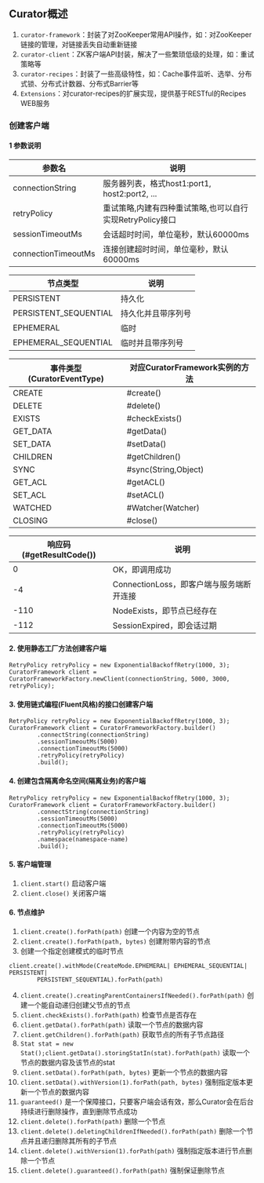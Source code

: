 ## Curator概述
1. ``curator-framework``：封装了对ZooKeeper常用API操作，如：对ZooKeeper链接的管理，对链接丢失自动重新链接
2. ``curator-client``：ZK客户端API封装，解决了一些繁琐低级的处理，如：重试策略等
3. ``curator-recipes``：封装了一些高级特性，如：Cache事件监听、选举、分布式锁、分布式计数器、分布式Barrier等
4. ``Extensions``：对curator-recipes的扩展实现，提供基于RESTful的Recipes WEB服务

### 创建客户端
#### 1 参数说明
| 参数名     |     说明     |
| ---------  | ------------ |
| connectionString    | 服务器列表，格式host1:port1, host2:port2, ... |
| retryPolicy         | 重试策略,内建有四种重试策略,也可以自行实现RetryPolicy接口 |
| sessionTimeoutMs    | 会话超时时间，单位毫秒，默认60000ms  |
| connectionTimeoutMs | 连接创建超时时间，单位毫秒，默认60000ms  |

| 节点类型     |     说明     |
| ---------   | ------------ |
| PERSISTENT            | 持久化 |
| PERSISTENT_SEQUENTIAL | 持久化并且带序列号 |
| EPHEMERAL             | 临时   |
| EPHEMERAL_SEQUENTIAL  | 临时并且带序列号  |

| 事件类型(CuratorEventType)     |     对应CuratorFramework实例的方法     |
| ---------     | ------------ |
| CREATE        | #create()    |
| DELETE        | #delete()    |
| EXISTS        | #checkExists()    |
| GET_DATA      | #getData()    |
| SET_DATA      | #setData()    |
| CHILDREN      | #getChildren()    |
| SYNC          | #sync(String,Object)  |
| GET_ACL       | #getACL()    |
| SET_ACL       | #setACL()    |
| WATCHED       | #Watcher(Watcher)    |
| CLOSING       | #close()    |

| 响应码(#getResultCode())     |     说明     |
| ---------   | ------------ |
| 0           | OK，即调用成功 |
| -4          | ConnectionLoss，即客户端与服务端断开连接 |
| -110        | NodeExists，即节点已经存在   |
| -112        | SessionExpired，即会话过期  |

#### 2. 使用静态工厂方法创建客户端
```
RetryPolicy retryPolicy = new ExponentialBackoffRetry(1000, 3);
CuratorFramework client = CuratorFrameworkFactory.newClient(connectionString, 5000, 3000, retryPolicy);
```
#### 3. 使用链式编程(Fluent风格)的接口创建客户端
```
RetryPolicy retryPolicy = new ExponentialBackoffRetry(1000, 3);
CuratorFramework client = CuratorFrameworkFactory.builder()
        .connectString(connectionString)
        .sessionTimeoutMs(5000)
        .connectionTimeoutMs(5000)
        .retryPolicy(retryPolicy)
        .build();
```
#### 4. 创建包含隔离命名空间(隔离业务)的客户端
```
RetryPolicy retryPolicy = new ExponentialBackoffRetry(1000, 3);
CuratorFramework client = CuratorFrameworkFactory.builder()
        .connectString(connectionString)
        .sessionTimeoutMs(5000)
        .connectionTimeoutMs(5000)
        .retryPolicy(retryPolicy)
        .namespace(namespace-name)
        .build();
```
#### 5. 客户端管理
1. ``client.start()`` 启动客户端
2. ``client.close()`` 关闭客户端
#### 6. 节点维护
1. ``client.create().forPath(path)`` 创建一个内容为空的节点
2. ``client.create().forPath(path, bytes)`` 创建附带内容的节点
3. 创建一个指定创建模式的临时节点
```
client.create().withMode(CreateMode.EPHEMERAL| EPHEMERAL_SEQUENTIAL| PERSISTENT|
        PERSISTENT_SEQUENTIAL).forPath(path)
``` 
4. ``client.create().creatingParentContainersIfNeeded().forPath(path)`` 创建一个能自动递归创建父节点的节点
5. ``client.checkExists().forPath(path)`` 检查节点是否存在
6. ``client.getData().forPath(path)`` 读取一个节点的数据内容
7. ``client.getChildren().forPath(path)`` 获取节点的所有子节点路径
8. ``Stat stat = new Stat();client.getData().storingStatIn(stat).forPath(path)`` 读取一个节点的数据内容及该节点的stat
9. ``client.setData().forPath(path, bytes)`` 更新一个节点的数据内容
10. ``client.setData().withVersion(1).forPath(path, bytes)`` 强制指定版本更新一个节点的数据内容
11. ``guaranteed()`` 是一个保障接口，只要客户端会话有效，那么Curator会在后台持续进行删除操作，直到删除节点成功
12. ``client.delete().forPath(path)`` 删除一个节点
13. ``client.delete().deletingChildrenIfNeeded().forPath(path)`` 删除一个节点并且递归删除其所有的子节点
14. ``client.delete().withVersion(1).forPath(path)`` 强制指定版本进行节点删除一个节点
15. ``client.delete().guaranteed().forPath(path)`` 强制保证删除节点
